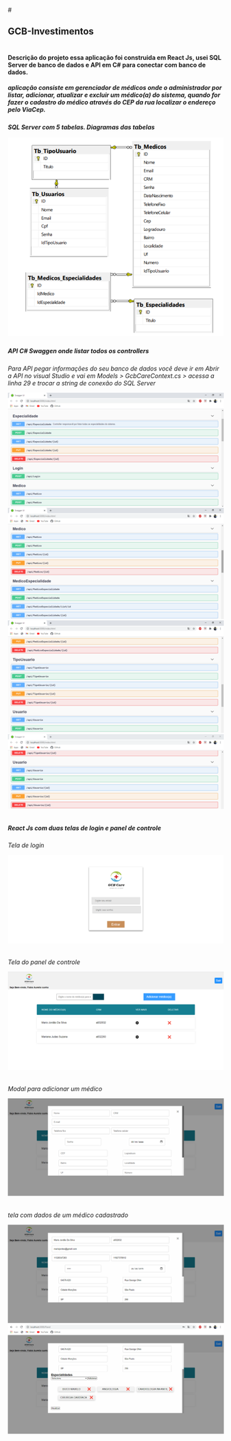 #<h2> GCB-Investimentos

# <h4> Descrição do projeto essa aplicação foi construida em React Js, usei SQL Server de banco de dados e API em C# para conectar com banco de dados.
  
  <h5> aplicação consiste em gerenciador de médicos onde o administrador por listar, adicionar, atualizar e excluir um médico(a) do sistema, quando for fazer o cadastro do médico através do CEP da rua localizar o endereço pelo ViaCep.
 
<h5>SQL Server com 5 tabelas. Diagramas das tabelas
  
  ![alt text](https://github.com/Rodhenrique/GCB-Investimentos/blob/main/Prints/Diagrama.png) 
  
<h5>API C# Swaggen onde listar todos os controllers
<h6> Para API pegar informações do seu banco de dados você deve ir em Abrir a API no visual Studio e vai em Models > GcbCareContext.cs > acessa a linha 29 e trocar a string de conexão do SQL Server
    
  ![alt text](https://github.com/Rodhenrique/GCB-Investimentos/blob/main/Prints/Captura%20de%20Tela%20(17).png) 
   ![alt text](https://github.com/Rodhenrique/GCB-Investimentos/blob/main/Prints/Captura%20de%20Tela%20(18).png)
  ![alt text](https://github.com/Rodhenrique/GCB-Investimentos/blob/main/Prints/Captura%20de%20Tela%20(19).png)
  ![alt text](https://github.com/Rodhenrique/GCB-Investimentos/blob/main/Prints/Captura%20de%20Tela%20(20).png)


<h5> React Js com duas telas de login e panel de controle
  
<h6> Tela de login
  
  ![alt text](https://github.com/Rodhenrique/GCB-Investimentos/blob/main/Prints/Captura%20de%20Tela%20(21).png)
  
<h6>Tela do panel de controle
  
  ![alt text](https://github.com/Rodhenrique/GCB-Investimentos/blob/main/Prints/Captura%20de%20Tela%20(22).png)
  
<h6>Modal para adicionar um médico
  
![alt text](https://github.com/Rodhenrique/GCB-Investimentos/blob/main/Prints/Captura%20de%20Tela%20(23).png)
  
 <h6> tela com dados de um médico cadastrado
  
   ![alt text](https://github.com/Rodhenrique/GCB-Investimentos/blob/main/Prints/Captura%20de%20Tela%20(24).png) 
   ![alt text](https://github.com/Rodhenrique/GCB-Investimentos/blob/main/Prints/Captura%20de%20Tela%20(25).png)



  

